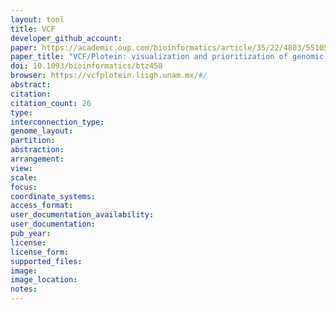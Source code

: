 ```yaml
---
layout: tool 
title: VCF
developer_github_account: 
paper: https://academic.oup.com/bioinformatics/article/35/22/4803/5510555
paper_title: "VCF/Plotein: visualization and prioritization of genomic variants from human exome sequencing projects"
doi: 10.1093/bioinformatics/btz458
browser: https://vcfplotein.liigh.unam.mx/#/
abstract: 
citation: 
citation_count: 26
type: 
interconnection_type: 
genome_layout: 
partition: 
abstraction: 
arrangement: 
view: 
scale: 
focus: 
coordinate_systems: 
access_format: 
user_documentation_availability: 
user_documentation: 
pub_year: 
license: 
license_form: 
supported_files: 
image: 
image_location: 
notes: 
---
```

